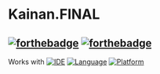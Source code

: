 # Kainan.FINAL

[![forthebadge](http://forthebadge.com/images/badges/made-with-swift.svg)](http://forthebadge.com) [![forthebadge](http://forthebadge.com/images/badges/built-with-love.svg)](http://forthebadge.com)
----

Works with
[![IDE](https://img.shields.io/badge/Xcode-8.3-blue.svg)](https://developer.apple.com/xcode/)
[![Language](https://img.shields.io/badge/swift-3-orange.svg)](https://swift.org)
[![Platform](https://img.shields.io/badge/platform-iOS%2011-green.svg)](https://developer.apple.com/ios/)
